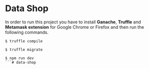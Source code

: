 Data Shop
======================

In order to run this project you have to install **Ganache**, **Truffle** and **Metamask extension** for Google Chrome or Firefox and then run the following commands.

```
$ truffle compile
```

```
$ truffle migrate
```

```
$ npm run dev
```# data-shop
